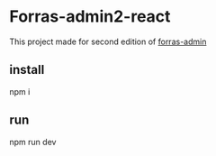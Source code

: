 # Forras-admin2-react

This project made for second edition of [forras-admin](https://github.com/pzoli/forras-admin)

## install
npm i

## run
npm run dev
